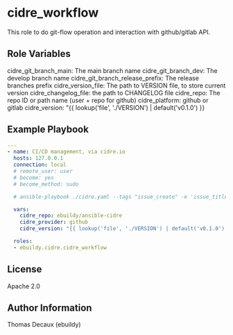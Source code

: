 cidre_workflow
==============

This role to do git-flow operation and interaction with github/gitlab API.

Role Variables
--------------

cidre_git_branch_main: The main branch name
cidre_git_branch_dev: The develop branch name
cidre_git_branch_release_prefix: The release branches prefix
cidre_version_file: The path to VERSION file, to store current version
cidre_changelog_file: the path to CHANGELOG file
cidre_repo: The repo ID or path name (user + repo for github)
cidre_platform: github or gitlab
cidre_version: "{{ lookup('file', './VERSION') | default('v0.1.0') }}

Example Playbook
----------------

```yaml
---
- name: CI/CD management, via cidre.io
  hosts: 127.0.0.1
  connection: local
  # remote_user: user
  # become: yes
  # become_method: sudo

  # ansible-playbook ./cidre.yaml --tags "issue_create" -e 'issue_title="CI: integrate cidre"' -e issue_description="cidre"

  vars:
    cidre_repo: ebuildy/ansible-cidre
    cidre_provider: github
    cidre_version: "{{ lookup('file', './VERSION') | default('v0.1.0') }}"

  roles:
  - ebuildy.cidre.cidre_workflow
```

License
-------

Apache 2.0

Author Information
------------------

Thomas Decaux (ebuildy)
